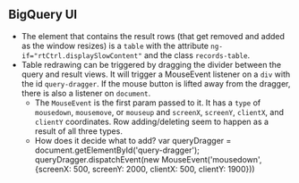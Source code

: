 BigQuery UI
----

- The element that contains the result rows (that get removed and added as the window resizes) is a `table` with the attribute `ng-if="rtCtrl.displaySlowContent"` and the class `records-table`.
- Table redrawing can be triggered by dragging the divider between the query and result views. It will trigger a MouseEvent listener on a `div` with the id `query-dragger`. If the mouse button is lifted away from the dragger, there is also a listener on `document`.
  - The `MouseEvent` is the first param passed to it. It has a `type` of `mousedown`, `mousemove`, or `mouseup` and `screenX`, `screenY`, `clientX`, and `clientY` coordinates. Row adding/deleting seem to happen as a result of all three types.
  - How does it decide what to add?
  var queryDragger = document.getElementById('query-dragger');
  queryDragger.dispatchEvent(new MouseEvent('mousedown', {screenX: 500, screenY: 2000, clientX: 500, clientY: 1900}))
